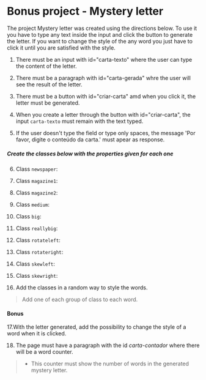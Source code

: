 # Bonus project - Mystery letter

The project Mystery letter was created using the directions below. To use it you have to type any text inside the input and click the button to generate the letter. If you want to change the style of the any word you just have to click it until you are satisfied with the style.

1. There must be an input with id="carta-texto" where the user can type the content of the letter.

2. There must be a paragraph with id="carta-gerada" whre the user will see the result of the letter.

3. There must be a button with id="criar-carta" amd when you click it, the letter must be generated.

4. When you create a letter through the button with id="criar-carta", the input `carta-texto` must remain with the text typed.

5. If the user doesn't type the field or type only spaces, the message 'Por favor, digite o conteúdo da carta.' must apear as response.

##### Create the classes below with the properties given for each one

6. Class `newspaper`:

7. Class `magazine1`:

8. Class `magazine2`:

9. Class `medium`:

10. Class `big`:

11. Class `reallybig`:

12. Class `rotateleft`:

13. Class `rotateright`:

14. Class `skewleft`:

15. Class `skewright`:

16. Add the classes in a random way to style the words.

> Add one of each group of class to each word.

#### Bonus

17.With the letter generated, add the possibility to change the style of a word when it is clicked.

18. The page must have a paragraph with the id _carta-contador_ where there will be a word counter.

>* This counter must show the number of words in the generated mystery letter.
